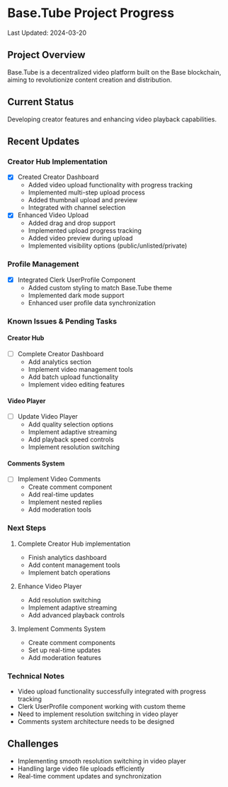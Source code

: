 # Base.Tube Project Progress

Last Updated: 2024-03-20

## Project Overview
Base.Tube is a decentralized video platform built on the Base blockchain, aiming to revolutionize content creation and distribution.

## Current Status
Developing creator features and enhancing video playback capabilities.

## Recent Updates

### Creator Hub Implementation
- [x] Created Creator Dashboard
  - Added video upload functionality with progress tracking
  - Implemented multi-step upload process
  - Added thumbnail upload and preview
  - Integrated with channel selection
- [x] Enhanced Video Upload
  - Added drag and drop support
  - Implemented upload progress tracking
  - Added video preview during upload
  - Implemented visibility options (public/unlisted/private)

### Profile Management
- [x] Integrated Clerk UserProfile Component
  - Added custom styling to match Base.Tube theme
  - Implemented dark mode support
  - Enhanced user profile data synchronization

### Known Issues & Pending Tasks

#### Creator Hub
- [ ] Complete Creator Dashboard
  - Add analytics section
  - Implement video management tools
  - Add batch upload functionality
  - Implement video editing features

#### Video Player
- [ ] Update Video Player
  - Add quality selection options
  - Implement adaptive streaming
  - Add playback speed controls
  - Implement resolution switching

#### Comments System
- [ ] Implement Video Comments
  - Create comment component
  - Add real-time updates
  - Implement nested replies
  - Add moderation tools

### Next Steps
1. Complete Creator Hub implementation
   - Finish analytics dashboard
   - Add content management tools
   - Implement batch operations

2. Enhance Video Player
   - Add resolution switching
   - Implement adaptive streaming
   - Add advanced playback controls

3. Implement Comments System
   - Create comment components
   - Set up real-time updates
   - Add moderation features

### Technical Notes
- Video upload functionality successfully integrated with progress tracking
- Clerk UserProfile component working with custom theme
- Need to implement resolution switching in video player
- Comments system architecture needs to be designed

## Challenges
- Implementing smooth resolution switching in video player
- Handling large video file uploads efficiently
- Real-time comment updates and synchronization
